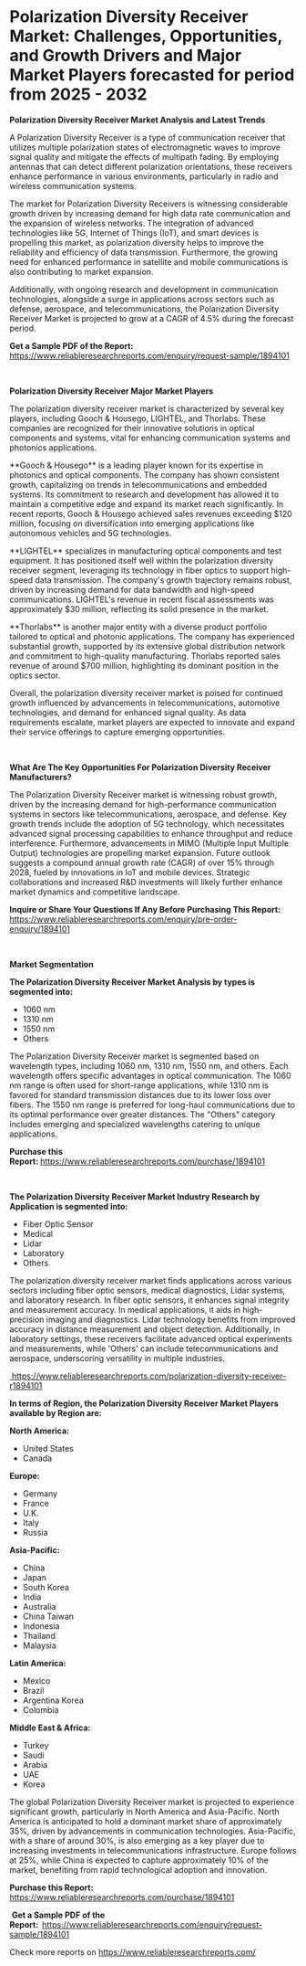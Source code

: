 <p><h1>Polarization Diversity Receiver Market: Challenges, Opportunities, and Growth Drivers and Major Market Players forecasted for period from 2025 - 2032</h1></p><p><strong>Polarization Diversity Receiver Market Analysis and Latest Trends</strong></p>
<p><p>A Polarization Diversity Receiver is a type of communication receiver that utilizes multiple polarization states of electromagnetic waves to improve signal quality and mitigate the effects of multipath fading. By employing antennas that can detect different polarization orientations, these receivers enhance performance in various environments, particularly in radio and wireless communication systems.</p><p>The market for Polarization Diversity Receivers is witnessing considerable growth driven by increasing demand for high data rate communication and the expansion of wireless networks. The integration of advanced technologies like 5G, Internet of Things (IoT), and smart devices is propelling this market, as polarization diversity helps to improve the reliability and efficiency of data transmission. Furthermore, the growing need for enhanced performance in satellite and mobile communications is also contributing to market expansion. </p><p>Additionally, with ongoing research and development in communication technologies, alongside a surge in applications across sectors such as defense, aerospace, and telecommunications, the Polarization Diversity Receiver Market is projected to grow at a CAGR of 4.5% during the forecast period.</p></p>
<p><strong>Get a Sample PDF of the Report:&nbsp;</strong> <a href="https://www.reliableresearchreports.com/enquiry/request-sample/1894101?utm_campaign=2252&utm_medium=2&utm_source=Github&utm_content=ia&utm_term=11022025&utm_id=polarization-diversity-receiver">https://www.reliableresearchreports.com/enquiry/request-sample/1894101</a></p>
<p>&nbsp;</p>
<p><strong>Polarization Diversity Receiver Major Market Players</strong></p>
<p><p>The polarization diversity receiver market is characterized by several key players, including Gooch & Housego, LIGHTEL, and Thorlabs. These companies are recognized for their innovative solutions in optical components and systems, vital for enhancing communication systems and photonics applications.</p><p>**Gooch & Housego** is a leading player known for its expertise in photonics and optical components. The company has shown consistent growth, capitalizing on trends in telecommunications and embedded systems. Its commitment to research and development has allowed it to maintain a competitive edge and expand its market reach significantly. In recent reports, Gooch & Housego achieved sales revenues exceeding $120 million, focusing on diversification into emerging applications like autonomous vehicles and 5G technologies.</p><p>**LIGHTEL** specializes in manufacturing optical components and test equipment. It has positioned itself well within the polarization diversity receiver segment, leveraging its technology in fiber optics to support high-speed data transmission. The company's growth trajectory remains robust, driven by increasing demand for data bandwidth and high-speed communications. LIGHTEL's revenue in recent fiscal assessments was approximately $30 million, reflecting its solid presence in the market.</p><p>**Thorlabs** is another major entity with a diverse product portfolio tailored to optical and photonic applications. The company has experienced substantial growth, supported by its extensive global distribution network and commitment to high-quality manufacturing. Thorlabs reported sales revenue of around $700 million, highlighting its dominant position in the optics sector.</p><p>Overall, the polarization diversity receiver market is poised for continued growth influenced by advancements in telecommunications, automotive technologies, and demand for enhanced signal quality. As data requirements escalate, market players are expected to innovate and expand their service offerings to capture emerging opportunities.</p></p>
<p>&nbsp;</p>
<p><strong>What Are The Key Opportunities For Polarization Diversity Receiver Manufacturers?</strong></p>
<p><p>The Polarization Diversity Receiver market is witnessing robust growth, driven by the increasing demand for high-performance communication systems in sectors like telecommunications, aerospace, and defense. Key growth trends include the adoption of 5G technology, which necessitates advanced signal processing capabilities to enhance throughput and reduce interference. Furthermore, advancements in MIMO (Multiple Input Multiple Output) technologies are propelling market expansion. Future outlook suggests a compound annual growth rate (CAGR) of over 15% through 2028, fueled by innovations in IoT and mobile devices. Strategic collaborations and increased R&D investments will likely further enhance market dynamics and competitive landscape.</p></p>
<p><strong>Inquire or Share Your Questions If Any Before Purchasing This Report:</strong> <a href="https://www.reliableresearchreports.com/enquiry/pre-order-enquiry/1894101?utm_campaign=2252&utm_medium=2&utm_source=Github&utm_content=ia&utm_term=11022025&utm_id=polarization-diversity-receiver">https://www.reliableresearchreports.com/enquiry/pre-order-enquiry/1894101</a></p>
<p>&nbsp;</p>
<p><strong>Market Segmentation</strong></p>
<p><strong>The Polarization Diversity Receiver Market Analysis by types is segmented into:</strong></p>
<p><ul><li>1060 nm</li><li>1310 nm</li><li>1550 nm</li><li>Others</li></ul></p>
<p><p>The Polarization Diversity Receiver market is segmented based on wavelength types, including 1060 nm, 1310 nm, 1550 nm, and others. Each wavelength offers specific advantages in optical communication. The 1060 nm range is often used for short-range applications, while 1310 nm is favored for standard transmission distances due to its lower loss over fibers. The 1550 nm range is preferred for long-haul communications due to its optimal performance over greater distances. The "Others" category includes emerging and specialized wavelengths catering to unique applications.</p></p>
<p><strong>Purchase this Report:&nbsp;</strong><a href="https://www.reliableresearchreports.com/purchase/1894101?utm_campaign=2252&utm_medium=2&utm_source=Github&utm_content=ia&utm_term=11022025&utm_id=polarization-diversity-receiver">https://www.reliableresearchreports.com/purchase/1894101</a></p>
<p>&nbsp;</p>
<p><strong>The Polarization Diversity Receiver Market Industry Research by Application is segmented into:</strong></p>
<p><ul><li>Fiber Optic Sensor</li><li>Medical</li><li>Lidar</li><li>Laboratory</li><li>Others</li></ul></p>
<p><p>The polarization diversity receiver market finds applications across various sectors including fiber optic sensors, medical diagnostics, Lidar systems, and laboratory research. In fiber optic sensors, it enhances signal integrity and measurement accuracy. In medical applications, it aids in high-precision imaging and diagnostics. Lidar technology benefits from improved accuracy in distance measurement and object detection. Additionally, in laboratory settings, these receivers facilitate advanced optical experiments and measurements, while 'Others' can include telecommunications and aerospace, underscoring versatility in multiple industries.</p></p>
<p><a href="https://www.reliableresearchreports.com/polarization-diversity-receiver-r1894101?utm_campaign=2252&utm_medium=2&utm_source=Github&utm_content=ia&utm_term=11022025&utm_id=polarization-diversity-receiver">&nbsp;https://www.reliableresearchreports.com/polarization-diversity-receiver-r1894101</a></p>
<p><strong>In terms of Region, the Polarization Diversity Receiver Market Players available by Region are:</strong></p>
<p>
    <p> <strong> North America: </strong>
        <ul>
            <li>United States</li>
            <li>Canada</li>
        </ul>
        </p> 
    <p> <strong> Europe: </strong>
        <ul>
            <li>Germany</li>
            <li>France</li>
            <li>U.K.</li>
            <li>Italy</li>
            <li>Russia</li>
        </ul>
        </p> 
    <p> <strong> Asia-Pacific: </strong>
        <ul>
            <li>China</li>
            <li>Japan</li>
            <li>South Korea</li>
            <li>India</li>
            <li>Australia</li>
            <li>China Taiwan</li>
            <li>Indonesia</li>
            <li>Thailand</li>
            <li>Malaysia</li>
        </ul>
        </p> 
    <p> <strong> Latin America: </strong>
        <ul>
            <li>Mexico</li>
            <li>Brazil</li>
            <li>Argentina Korea</li>
            <li>Colombia</li>
        </ul>
        </p> 
    <p> <strong> Middle East & Africa: </strong>
        <ul>
            <li>Turkey</li>
            <li>Saudi</li>
            <li>Arabia</li>
            <li>UAE</li>
            <li>Korea</li>
        </ul>
    </p>
    </p>
<p><p>The global Polarization Diversity Receiver market is projected to experience significant growth, particularly in North America and Asia-Pacific. North America is anticipated to hold a dominant market share of approximately 35%, driven by advancements in communication technologies. Asia-Pacific, with a share of around 30%, is also emerging as a key player due to increasing investments in telecommunications infrastructure. Europe follows at 25%, while China is expected to capture approximately 10% of the market, benefiting from rapid technological adoption and innovation.</p></p>
<p><strong>Purchase this Report: </strong><a href="https://www.reliableresearchreports.com/purchase/1894101?utm_campaign=2252&utm_medium=2&utm_source=Github&utm_content=ia&utm_term=11022025&utm_id=polarization-diversity-receiver">https://www.reliableresearchreports.com/purchase/1894101</a></p>
<p>&nbsp;<strong>Get a Sample PDF of the Report:&nbsp;&nbsp;</strong><a href="https://www.reliableresearchreports.com/enquiry/request-sample/1894101?utm_campaign=2252&utm_medium=2&utm_source=Github&utm_content=ia&utm_term=11022025&utm_id=polarization-diversity-receiver">https://www.reliableresearchreports.com/enquiry/request-sample/1894101</a></p>
<p><strong></strong></p>
<p>Check more reports on <a href="https://www.reliableresearchreports.com/?utm_campaign=2252&utm_medium=2&utm_source=Github&utm_content=ia&utm_term=11022025&utm_id=polarization-diversity-receiver">https://www.reliableresearchreports.com/</a></p>
